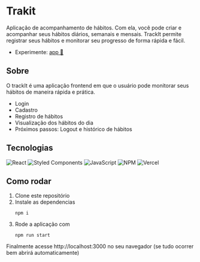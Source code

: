 # Trakit
Aplicação de acompanhamento de hábitos. Com ela, você pode criar e acompanhar seus hábitos diários, semanais e mensais. TrackIt permite registrar seus hábitos e monitorar seu progresso de forma rápida e fácil.
- Experimente: <a href="https://projeto11-trakit.vercel.app">app 🔗</a>

## Sobre
O trackIt é uma aplicação frontend em que o usuário pode monitorar seus hábitos de maneira rápida e prática.
- Login
- Cadastro
- Registro de hábitos
- Visualização dos hábitos do dia
- Próximos passos: Logout e histórico de hábitos

## Tecnologias
![React](https://img.shields.io/badge/react-%2320232a.svg?style=for-the-badge&logo=react&logoColor=%2361DAFB)
![Styled Components](https://img.shields.io/badge/styled--components-DB7093?style=for-the-badge&logo=styled-components&logoColor=white)
![JavaScript](https://img.shields.io/badge/javascript-%23323330.svg?style=for-the-badge&logo=javascript&logoColor=%23F7DF1E)
![NPM](https://img.shields.io/badge/NPM-%23CB3837.svg?style=for-the-badge&logo=npm&logoColor=white)
![Vercel](https://img.shields.io/badge/vercel-%23000000.svg?style=for-the-badge&logo=vercel&logoColor=white)


## Como rodar
1. Clone este repositório
2. Instale as dependencias
   ```
   npm i
   ```
3. Rode a aplicação com 
   ```
   npm run start
   ```
Finalmente acesse http://localhost:3000 no seu navegador (se tudo ocorrer bem abrirá automaticamente)

